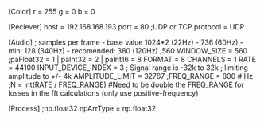 [Color]
r = 255
g = 0
b = 0

[Reciever]
host = 192.168.168.193
port = 80
;UDP or TCP
protocol = UDP

[Audio]
; samples per frame - base value 1024*2 (22Hz) - 736 (60Hz) - min: 128 (340Hz) - recomended: 380 (120Hz)
;560
WINDOW_SIZE = 560
;paFloat32 = 1 | paInt32 = 2 | paInt16 = 8
FORMAT = 8
CHANNELS = 1
RATE = 44100
INPUT_DEVICE_INDEX = 3
; Signal range is -32k to 32k
; limiting amplitude to +/- 4k
AMPLITUDE_LIMIT = 32767
;FREQ_RANGE = 800  # Hz
;N = int(RATE / FREQ_RANGE) #Need to be double the FREQ_RANGE for losses in the fft calculations (only use positive-frequency)

[Process]
;np.float32
npArrType = np.float32